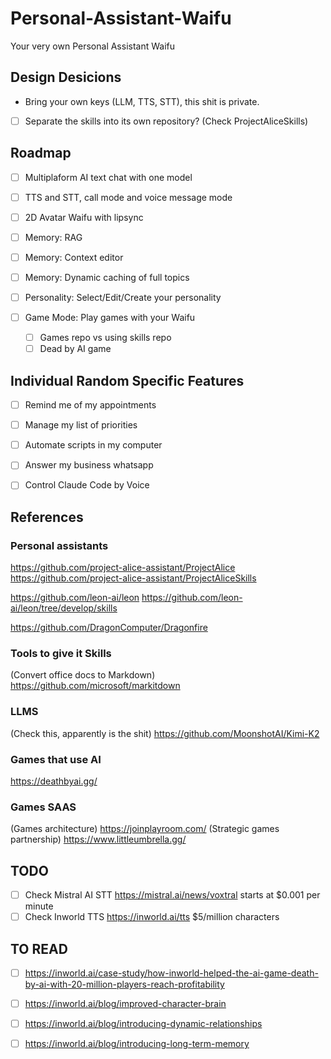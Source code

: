# Personal-Assistant-Waifu
Your very own Personal Assistant Waifu

## Design Desicions

- Bring your own keys (LLM, TTS, STT), this shit is private.
- [ ] Separate the skills into its own repository? (Check ProjectAliceSkills)

## Roadmap

- [ ] Multiplaform AI text chat with one model
- [ ] TTS and STT, call mode and voice message mode
- [ ] 2D Avatar Waifu with lipsync
- [ ] Memory: RAG
- [ ] Memory: Context editor
- [ ] Memory: Dynamic caching of full topics
- [ ] Personality: Select/Edit/Create your personality

- [ ] Game Mode: Play games with your Waifu
  - [ ] Games repo vs using skills repo
  - [ ] Dead by AI game

## Individual Random Specific Features

- [ ] Remind me of my appointments
- [ ] Manage my list of priorities 
- [ ] Automate scripts in my computer
- [ ] Answer my business whatsapp
- [ ] Control Claude Code by Voice


## References

### Personal assistants

https://github.com/project-alice-assistant/ProjectAlice
https://github.com/project-alice-assistant/ProjectAliceSkills

https://github.com/leon-ai/leon
https://github.com/leon-ai/leon/tree/develop/skills

https://github.com/DragonComputer/Dragonfire

### Tools to give it Skills

(Convert office docs to Markdown)
https://github.com/microsoft/markitdown

### LLMS

(Check this, apparently is the shit)
https://github.com/MoonshotAI/Kimi-K2

### Games that use AI

https://deathbyai.gg/

### Games SAAS

(Games architecture)
https://joinplayroom.com/
(Strategic games partnership)
https://www.littleumbrella.gg/

## TODO

- [ ] Check Mistral AI STT https://mistral.ai/news/voxtral starts at $0.001 per minute
- [ ] Check Inworld TTS https://inworld.ai/tts $5/million characters

## TO READ

- [ ] https://inworld.ai/case-study/how-inworld-helped-the-ai-game-death-by-ai-with-20-million-players-reach-profitability
- [ ] https://inworld.ai/blog/improved-character-brain
- [ ] https://inworld.ai/blog/introducing-dynamic-relationships
- [ ] https://inworld.ai/blog/introducing-long-term-memory


